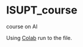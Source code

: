 # ISUPT_course
course on AI

Using [Colab](https://drive.google.com/file/d/1dyGhWRNp9xIYMt9GJH7AzPLP5XBSd0e1/view?usp=share_link) run to the file. 
